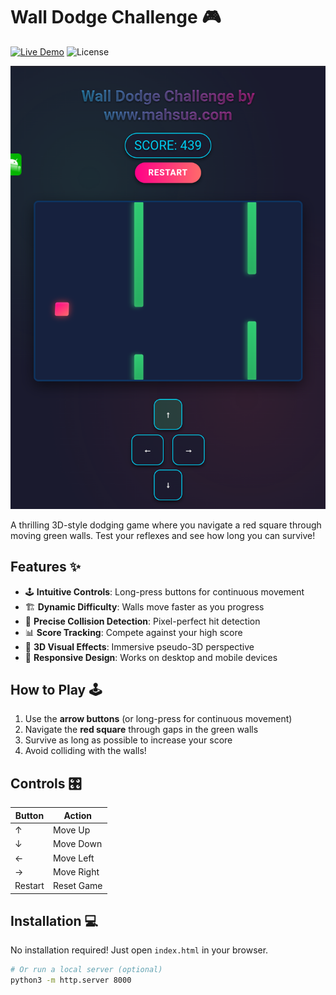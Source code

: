 # Wall Dodge Challenge 🎮


[![Live Demo](https://img.shields.io/badge/Live_Demo-🌐_Brightgreen?style=for-the-badge)](https://mahsuait.github.io/Wall-Dodge-Challenge-/)
![License](https://img.shields.io/badge/License-MIT-blue?style=for-the-badge)

![Game Screenshot](screenshot.png) <!-- Add your screenshot here -->

A thrilling 3D-style dodging game where you navigate a red square through moving green walls. Test your reflexes and see how long you can survive!

## Features ✨

- 🕹️ **Intuitive Controls**: Long-press buttons for continuous movement
- 🏗️ **Dynamic Difficulty**: Walls move faster as you progress
- 🎯 **Precise Collision Detection**: Pixel-perfect hit detection
- 📊 **Score Tracking**: Compete against your high score
- 🌈 **3D Visual Effects**: Immersive pseudo-3D perspective
- 📱 **Responsive Design**: Works on desktop and mobile devices

## How to Play 🕹️

1. Use the **arrow buttons** (or long-press for continuous movement)
2. Navigate the **red square** through gaps in the green walls
3. Survive as long as possible to increase your score
4. Avoid colliding with the walls!

## Controls 🎛️

| Button | Action       |
|--------|-------------|
| ↑      | Move Up     |
| ↓      | Move Down   |
| ←      | Move Left   |
| →      | Move Right  |
| Restart| Reset Game  |

## Installation 💻

No installation required! Just open `index.html` in your browser.

```bash
# Or run a local server (optional)
python3 -m http.server 8000
